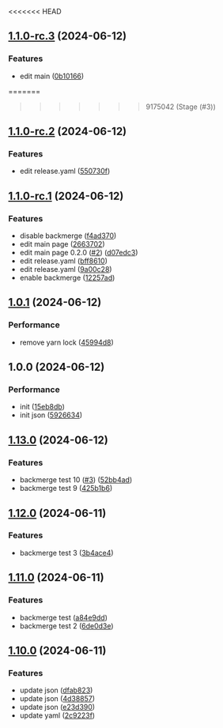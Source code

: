 <<<<<<< HEAD
## [1.1.0-rc.3](https://github.com/Juyeong-Byeon/ci-cd-sementic/compare/v1.1.0-rc.2...v1.1.0-rc.3) (2024-06-12)

### Features

* edit main ([0b10166](https://github.com/Juyeong-Byeon/ci-cd-sementic/commit/0b10166eecbb0ee73a5dfe3f3ae9837cbc071e08))

=======
>>>>>>> 9175042 (Stage (#3))
## [1.1.0-rc.2](https://github.com/Juyeong-Byeon/ci-cd-sementic/compare/v1.1.0-rc.1...v1.1.0-rc.2) (2024-06-12)

### Features

* edit release.yaml ([550730f](https://github.com/Juyeong-Byeon/ci-cd-sementic/commit/550730fc7a8b18f7a14fcc6892847274fca7cf41))

## [1.1.0-rc.1](https://github.com/Juyeong-Byeon/ci-cd-sementic/compare/v1.0.1...v1.1.0-rc.1) (2024-06-12)

### Features

* disable backmerge ([f4ad370](https://github.com/Juyeong-Byeon/ci-cd-sementic/commit/f4ad3702aeb32dd1db466c850e8aa74070d6b515))
* edit main page ([2663702](https://github.com/Juyeong-Byeon/ci-cd-sementic/commit/2663702090af1d372e298846b1a2fba98cf8f959))
* edit main page 0.2.0 ([#2](https://github.com/Juyeong-Byeon/ci-cd-sementic/issues/2)) ([d07edc3](https://github.com/Juyeong-Byeon/ci-cd-sementic/commit/d07edc3ac63f0a5ea65ef9decfa43a9dfdabc228))
* edit release.yaml ([bff8610](https://github.com/Juyeong-Byeon/ci-cd-sementic/commit/bff86101bb1ef1fa56b41d1e99cea4258384fc35))
* edit release.yaml ([9a00c28](https://github.com/Juyeong-Byeon/ci-cd-sementic/commit/9a00c285e5c74f7440788ac61c32dd5514528de0))
* enable backmerge ([12257ad](https://github.com/Juyeong-Byeon/ci-cd-sementic/commit/12257add953eb2227d5b3dcad09b832a742aeee1))

## [1.0.1](https://github.com/Juyeong-Byeon/ci-cd-sementic/compare/v1.0.0...v1.0.1) (2024-06-12)

### Performance

* remove yarn lock ([45994d8](https://github.com/Juyeong-Byeon/ci-cd-sementic/commit/45994d8361d37ea0bb1c4fff0c566f974c3c9238))

## 1.0.0 (2024-06-12)

### Performance

* init ([15eb8db](https://github.com/Juyeong-Byeon/ci-cd-sementic/commit/15eb8dbacdf7a0aeefba54148fc2d923b6d15acf))
* init json ([5926634](https://github.com/Juyeong-Byeon/ci-cd-sementic/commit/5926634a63c0ec029b8f57982d0e6f87016715b1))

## [1.13.0](https://github.com/Juyeong-Byeon/ci-deploy/compare/v1.12.0...v1.13.0) (2024-06-12)

### Features

*  backmerge test 10 ([#3](https://github.com/Juyeong-Byeon/ci-deploy/issues/3)) ([52bb4ad](https://github.com/Juyeong-Byeon/ci-deploy/commit/52bb4adb2d0a409bf283f3c854c1d13b88568cd1))
*  backmerge test 9 ([425b1b6](https://github.com/Juyeong-Byeon/ci-deploy/commit/425b1b616f1075dc7c40f4390fd2e839eb86bf9b))

## [1.12.0](https://github.com/Juyeong-Byeon/ci-deploy/compare/v1.11.0...v1.12.0) (2024-06-11)

### Features

*  backmerge test 3 ([3b4ace4](https://github.com/Juyeong-Byeon/ci-deploy/commit/3b4ace4bdb4556818b631b9c8cfddd1c3e0af497))

## [1.11.0](https://github.com/Juyeong-Byeon/ci-deploy/compare/v1.10.0...v1.11.0) (2024-06-11)

### Features

*  backmerge test ([a84e9dd](https://github.com/Juyeong-Byeon/ci-deploy/commit/a84e9dd75b29523f923e86814560b4da77870878))
*  backmerge test 2 ([6de0d3e](https://github.com/Juyeong-Byeon/ci-deploy/commit/6de0d3e7829acdccc553dc24bf561405a7027e35))

## [1.10.0](https://github.com/Juyeong-Byeon/ci-deploy/compare/v1.9.0...v1.10.0) (2024-06-11)

### Features

*  update json ([dfab823](https://github.com/Juyeong-Byeon/ci-deploy/commit/dfab823da10c58c99b5648fd8cafec125fb8eff6))
*  update json ([4d38857](https://github.com/Juyeong-Byeon/ci-deploy/commit/4d38857a749180074f7f51132dcfe7ff2d6764de))
*  update json ([e23d390](https://github.com/Juyeong-Byeon/ci-deploy/commit/e23d390bb83684abbedfbaa9992c4004c6651f64))
*  update yaml ([2c9223f](https://github.com/Juyeong-Byeon/ci-deploy/commit/2c9223f8ed758cd6798bf4aab50661e57cf82d3f))
